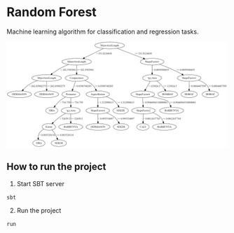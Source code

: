 # Random Forest

Machine learning algorithm for classification and regression tasks.

![image info](./images/tree.png)

## How to run the project

1. Start SBT server
```
sbt
```
2. Run the project
```
run
```
